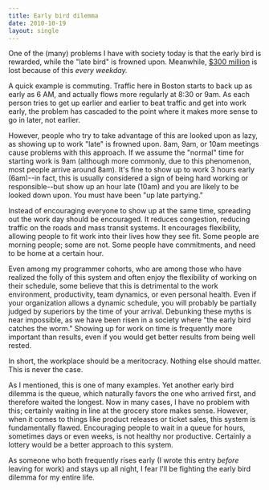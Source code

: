 ```yaml
---
title: Early bird dilemma
date: 2010-10-19
layout: single
---
```


One of the (many) problems I have with society today is that the early
bird is rewarded, while the "late bird" is frowned upon. Meanwhile,
[$300 million][1] is lost because of this *every weekday.*

A quick example is commuting. Traffic here in Boston starts to back up
as early as 6 AM, and actually flows more regularly at 8:30 or 9am. As
each person tries to get up earlier and earlier to beat traffic and get
into work early, the problem has cascaded to the point where it makes
more sense to go in later, not earlier.

However, people who try to take advantage of this are looked upon as
lazy, as showing up to work "late" is frowned upon. 8am, 9am, or 10am
meetings cause problems with this approach. If we assume the "normal"
time for starting work is 9am (although more commonly, due to this
phenomenon, most people arrive around 8am). It's fine to show up to work
3 hours early (6am)--in fact, this is usually considered a sign of being
hard working or responsible--but show up an hour late (10am) and you are
likely to be looked down upon. You must have been "up late partying."

Instead of encouraging everyone to show up at the same time, spreading
out the work day should be encouraged. It reduces congestion, reducing
traffic on the roads and mass transit systems. It encourages flexibility,
allowing people to fit work into their lives how they see fit. Some
people are morning people; some are not. Some people have commitments,
and need to be home at a certain hour.

Even among my programmer cohorts, who are among those who have realized
the folly of this system and often enjoy the flexibility of working on
their schedule, some believe that this is detrimental to the work
environment, productivity, team dynamics, or even personal health. Even
if your organization allows a dynamic schedule, you will probably be
partially judged by superiors by the time of your arrival. Debunking
these myths is near impossible, as we have been risen in a society where
"the early bird catches the worm." Showing up for work on time is
frequently more important than results, even if you would get better
results from being well rested.

In short, the workplace should be a meritocracy. Nothing else should
matter. This is never the case.

As I mentioned, this is one of many examples. Yet another early bird
dilemma is the queue, which naturally favors the one who arrived first,
and therefore waited the longest. Now in many cases, I have no problem
with this; certainly waiting in line at the grocery store makes sense.
However, when it comes to things like product releases or ticket sales,
this system is fundamentally flawed. Encouraging people to wait in a
queue for hours, sometimes days or even weeks, is not healthy nor
productive.  Certainly a lottery would be a better approach to this
system.

As someone who both frequently rises early (I wrote this entry _before_
leaving for work) and stays up all night, I fear I'll be fighting the
early bird dilemma for my entire life.

[1]: http://www.msnbc.msn.com/id/20829879/

